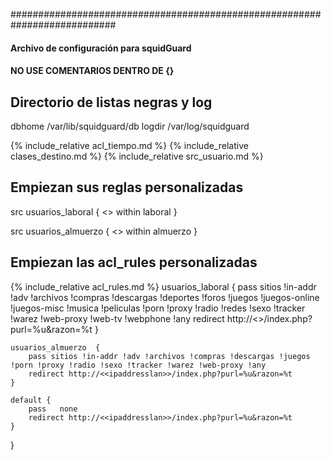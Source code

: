 ########################################################################### 
#### Archivo de configuración para squidGuard #### 
#### NO USE COMENTARIOS DENTRO DE {}
## Directorio de listas negras y log 
dbhome /var/lib/squidguard/db 
logdir /var/log/squidguard 

{% include_relative acl_tiempo.md %}
{% include_relative clases_destino.md %}
{% include_relative src_usuario.md %}
## Empiezan sus reglas personalizadas 
src usuarios_laboral {
    <<redlan>>
    within  laboral
}

src usuarios_almuerzo {
    <<redlan>>
    within  almuerzo
}

## Empiezan las acl_rules personalizadas
{% include_relative acl_rules.md %}
    usuarios_laboral  { 
        pass sitios !in-addr !adv !archivos !compras !descargas !deportes !foros !juegos !juegos-online !juegos-misc !musica !peliculas !porn !proxy !radio !redes !sexo !tracker !warez !web-proxy !web-tv !webphone !any 
        redirect http://<<ipaddresslan>>/index.php?purl=%u&razon=%t 
    } 
   
    usuarios_almuerzo  { 
        pass sitios !in-addr !adv !archivos !compras !descargas !juegos !porn !proxy !radio !sexo !tracker !warez !web-proxy !any 
        redirect http://<<ipaddresslan>>/index.php?purl=%u&razon=%t 
    } 
 
    default { 
        pass   none 
        redirect http://<<ipaddresslan>>/index.php?purl=%u&razon=%t 
    } 
}
